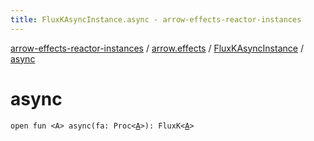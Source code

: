 ```yaml
---
title: FluxKAsyncInstance.async - arrow-effects-reactor-instances
---
```


[arrow-effects-reactor-instances](../../index.html) / [arrow.effects](../index.html) / [FluxKAsyncInstance](index.html) / [async](./async.html)

# async

`open fun <A> async(fa: Proc<`[`A`](async.html#A)`>): FluxK<`[`A`](async.html#A)`>`